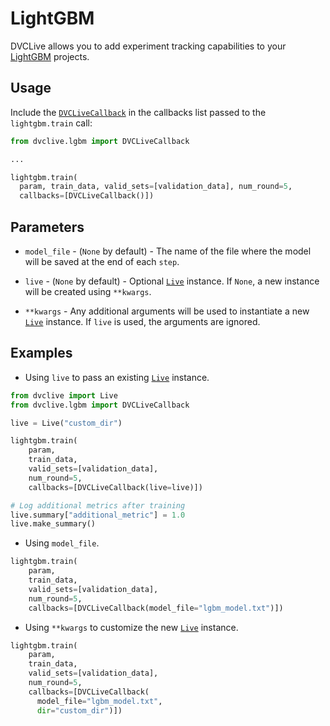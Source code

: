 # LightGBM

DVCLive allows you to add experiment tracking capabilities to your
[LightGBM](https://lightgbm.readthedocs.io/en/latest/) projects.

## Usage

Include the
[`DVCLiveCallback`](https://github.com/iterative/dvclive/blob/main/src/dvclive/lgbm.py)
in the callbacks list passed to the `lightgbm.train` call:

```python
from dvclive.lgbm import DVCLiveCallback

...

lightgbm.train(
  param, train_data, valid_sets=[validation_data], num_round=5,
  callbacks=[DVCLiveCallback()])
```

## Parameters

- `model_file` - (`None` by default) - The name of the file where the model will
  be saved at the end of each `step`.

- `live` - (`None` by default) - Optional [`Live`] instance. If `None`, a new
  instance will be created using `**kwargs`.

- `**kwargs` - Any additional arguments will be used to instantiate a new
  [`Live`] instance. If `live` is used, the arguments are ignored.

## Examples

- Using `live` to pass an existing [`Live`] instance.

```python
from dvclive import Live
from dvclive.lgbm import DVCLiveCallback

live = Live("custom_dir")

lightgbm.train(
    param,
    train_data,
    valid_sets=[validation_data],
    num_round=5,
    callbacks=[DVCLiveCallback(live=live)])

# Log additional metrics after training
live.summary["additional_metric"] = 1.0
live.make_summary()
```

- Using `model_file`.

```python
lightgbm.train(
    param,
    train_data,
    valid_sets=[validation_data],
    num_round=5,
    callbacks=[DVCLiveCallback(model_file="lgbm_model.txt")])
```

- Using `**kwargs` to customize the new [`Live`] instance.

```python
lightgbm.train(
    param,
    train_data,
    valid_sets=[validation_data],
    num_round=5,
    callbacks=[DVCLiveCallback(
      model_file="lgbm_model.txt",
      dir="custom_dir")])
```

[`live`]: /docs/dvclive/api-reference/live
